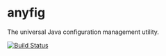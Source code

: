 # anyfig
The universal Java configuration management utility.

[![Build Status](https://travis-ci.org/kushmerick/anyfig.svg?branch=master)](https://travis-ci.org/kushmerick/anyfig)
